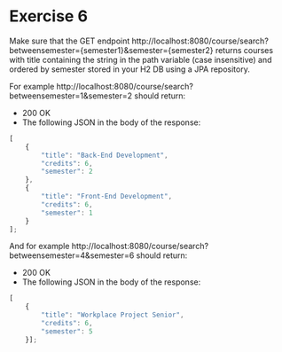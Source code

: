 # Exercise 6

Make sure that the GET endpoint http://localhost:8080/course/search?betweensemester={semester1}&semester={semester2} returns courses with title containing the string in the path variable (case insensitive) and ordered by semester stored in your H2 DB using a JPA repository.

For example http://localhost:8080/course/search?betweensemester=1&semester=2 should return:
- 200 OK
- The following JSON in the body of the response:
```javascript
[
    {
        "title": "Back-End Development",
        "credits": 6,
        "semester": 2
    },
    {
        "title": "Front-End Development",
        "credits": 6,
        "semester": 1
    }
];
```

And for example http://localhost:8080/course/search?betweensemester=4&semester=6 should return:
- 200 OK
- The following JSON in the body of the response:
```javascript
[
    {
        "title": "Workplace Project Senior",
        "credits": 6,
        "semester": 5
    }];
```
